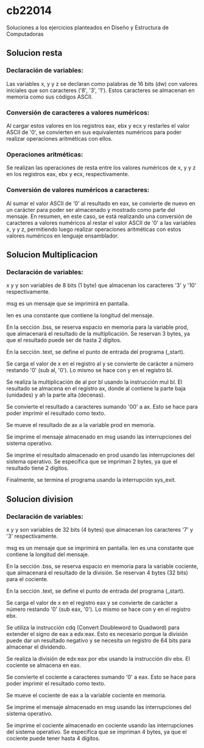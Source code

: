 # cb22014
Soluciones a los ejercicios planteados en Diseño y Estructura de Computadoras

## Solucion resta
### Declaración de variables:
Las variables x, y y z se declaran como palabras de 16 bits (dw) con valores iniciales que son caracteres ('8', '3', '1'). Estos caracteres se almacenan en memoria como sus códigos ASCII.

### Conversión de caracteres a valores numéricos:
Al cargar estos valores en los registros eax, ebx y ecx y restarles el valor ASCII de '0', se convierten en sus equivalentes numéricos para poder realizar operaciones aritméticas con ellos.

### Operaciones aritméticas:
Se realizan las operaciones de resta entre los valores numéricos de x, y y z en los registros eax, ebx y ecx, respectivamente.

### Conversión de valores numéricos a caracteres:
Al sumar el valor ASCII de '0' al resultado en eax, se convierte de nuevo en un carácter para poder ser almacenado y mostrado como parte del mensaje.
En resumen, en este caso, se está realizando una conversión de caracteres a valores numéricos al restar el valor ASCII de '0' a las variables x, y y z, permitiendo luego realizar operaciones aritméticas con estos valores numéricos en lenguaje ensamblador.

## Solucion Multiplicacion

### Declaración de variables:

x y y son variables de 8 bits (1 byte) que almacenan los caracteres '3' y '10' respectivamente.

msg es un mensaje que se imprimirá en pantalla.

len es una constante que contiene la longitud del mensaje.

En la sección .bss, se reserva espacio en memoria para la variable prod, que almacenará el resultado de la multiplicación. Se reservan 3 bytes, ya que el resultado puede ser de hasta 2 dígitos.

En la sección .text, se define el punto de entrada del programa (_start).

Se carga el valor de x en el registro al y se convierte de carácter a número restando '0' (sub al, '0'). Lo mismo se hace con y en el registro bl.

Se realiza la multiplicación de al por bl usando la instrucción mul bl. El resultado se almacena en el registro ax, donde al contiene la parte baja (unidades) y ah la parte alta (decenas).

Se convierte el resultado a caracteres sumando '00' a ax. Esto se hace para poder imprimir el resultado como texto.

Se mueve el resultado de ax a la variable prod en memoria.

Se imprime el mensaje almacenado en msg usando las interrupciones del sistema operativo.

Se imprime el resultado almacenado en prod usando las interrupciones del sistema operativo. Se especifica que se impriman 2 bytes, ya que el resultado tiene 2 dígitos.

Finalmente, se termina el programa usando la interrupción sys_exit.

## Solucion division

### Declaración de variables:
x y y son variables de 32 bits (4 bytes) que almacenan los caracteres '7' y '3' respectivamente.

msg es un mensaje que se imprimirá en pantalla.
len es una constante que contiene la longitud del mensaje.

En la sección .bss, se reserva espacio en memoria para la variable cociente, que almacenará el resultado de la división. Se reservan 4 bytes (32 bits) para el cociente.

En la sección .text, se define el punto de entrada del programa (_start).

Se carga el valor de x en el registro eax y se convierte de carácter a número restando '0' (sub eax, '0'). Lo mismo se hace con y en el registro ebx.

Se utiliza la instrucción cdq (Convert Doubleword to Quadword) para extender el signo de eax a edx:eax. Esto es necesario porque la división puede dar un resultado negativo y se necesita un registro de 64 bits para almacenar el dividendo.

Se realiza la división de edx:eax por ebx usando la instrucción div ebx. El cociente se almacena en eax.

Se convierte el cociente a caracteres sumando '0' a eax. Esto se hace para poder imprimir el resultado como texto.

Se mueve el cociente de eax a la variable cociente en memoria.

Se imprime el mensaje almacenado en msg usando las interrupciones del sistema operativo.

Se imprime el cociente almacenado en cociente usando las interrupciones del sistema operativo. Se especifica que se impriman 4 bytes, ya que el cociente puede tener hasta 4 dígitos.
